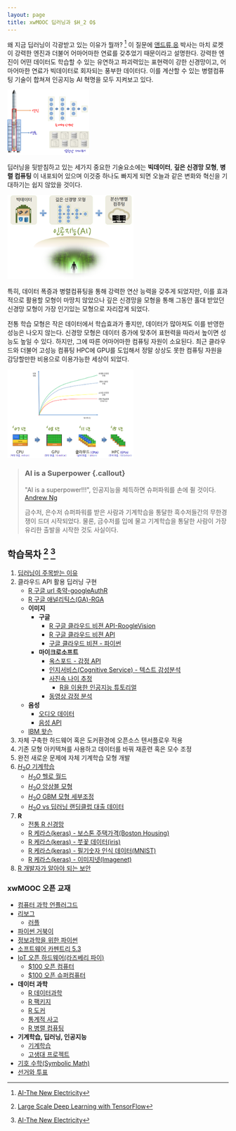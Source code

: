 ```yaml
---
layout: page
title: xwMOOC 딥러닝과 $H_2 O$
---
```



왜 지금 딥러닝이 각광받고 있는 이유가 뭘까? [^andrew-ng-spark-2016] 이 질문에 [앤드류 응](http://www.andrewng.org/) 박사는 마치 로켓이 강력한 엔진과 더불어 어마어마한 연료를 갖추었기 때문이라고 설명한다. 강력한 엔진이 어떤 데이터도 학습할 수 있는 유연하고 파괴력있는 표현력이 강한 신경망이고, 어마어마한 연료가 빅데이터로 회자되는 풍부한 데이터다. 이를 계산할 수 있는 병렬컴퓨팅 기술이 합쳐져 인공지능 AI 혁명을 모두 지켜보고 있다.

<img src="fig/ear-of-dl.png" width="37%" />

딥러닝을 뒷받침하고 있는 세가지 중요한 기술요소에는 **빅데이터**, **깊은 신경망 모형**, **병렬 컴퓨팅** 이 내포되어 있으며 이것중 하나도 빠지게 되면 오늘과 같은 변화와 혁신을 기대하기는 쉽지 않았을 것이다.

<img src="fig/three-pillars.png" width="57%" />

특히, 데이터 폭증과 병렬컴퓨팅을 통해 강력한 연산 능력을 갖추게 되었지만, 이를 효과적으로 활용할 모형이 마땅치 않았으나 깊은 신경망을 모형을 통해 그동안 홀대 받았던 신경망 모형이 가장 인기있는 모형으로 자리잡게 되었다.

전통 학습 모형은 작은 데이터에서 학습효과가 좋지만, 데이터가 많아져도 이를 반영한 성능은 나오지 않는다. 신경망 모형은 데이터 증가에 맞추어 표현력을 따라서 높이면 성능도 높일 수 있다. 하지만, 그에 따른 어마어마한 컴퓨팅 자원이 소요된다. 최근 클라우드와 더불어 고성능 컴퓨팅 HPC에 GPU를 도입해서 정말 상상도 못한 컴퓨팅 자원을 감당할만한 비용으로 이용가능한 세상이 되었다.

<img src="fig/dl-hpc-evolution.png" width="57%" />



> ### AI is a Superpower {.callout}
>
> "AI is a superpower!!!", 인공지능을 체득하면 슈퍼파워를 손에 쥘 것이다. [Andrew Ng](https://twitter.com/andrewyng/status/728986380638916609)
>
> 금수저, 은수저 슈퍼파워를 받은 사람과 기계학습을 통달한 흑수저들간의 무한경쟁이 드뎌 시작되었다. 물론, 
> 금수저를 입에 물고 기계학습을 통달한 사람이 가장 유리한 출발을 시작한 것도 사실이다.


## 학습목차 [^jeff-dean-spark-2016] [^andrew-ng-spark-2016]

[^jeff-dean-spark-2016]: [Large Scale Deep Learning with TensorFlow](https://www.youtube.com/watch?v=XYwIDn00PAo) 
[^andrew-ng-spark-2016]: [AI-The New Electricity](https://www.youtube.com/watch?v=4eJhcxfYR4I)

1. [딥러닝이 주목받는 이유](why-dl.html)
1. 클라우드 API 활용 딥러닝 구현
    - [R 구글 url 축약-googleAuthR](r-short-url.html)
    - [R 구글 애널리틱스(GA)-RGA](r-ga.html)
    - **이미지**
        - **구글**
            - [R 구글 클라우드 비젼 API-RoogleVision](r-google-vision-rooglevision.html)
            - [R 구글 클라우드 비젼 API](r-google-vision-api.html)
            - [구글 클라우드 비젼 - 파이썬](gc-vision.html)            
        - **마이크로소프트**            
            - [옥스포드 - 감정 API](ms-oxford-emotion.html)
            - [인지서비스(Cognitive Service) - 텍스트 감성분석](ms-cognitive-text-sentiment.html)
            - [사진속 나이 추정](ms-oxford-age.html)
                - [R을 이용한 인공지능 튜토리얼](ms-oxford-kcode-tutorial.html)
            - [동영상 감정 분석](ms-oxford-video.html)            
    - **음성**
        - [오디오 데이터](speech-data-manip.html)
        - [음성 API](speech-api.html)
    - [IBM 왓슨](r-watson.html)
1. 자체 구축한 하드웨어 혹은 도커환경에 오픈소스 텐서플로우 적용
1. 기존 모형 아키텍쳐를 사용하고 데이터를 바꿔 재훈련 혹은 모수 조정
1. 완전 새로운 문제에 자체 기계학습 모형 개발 
1. [$H_2 O$ 기계학습](h20-arch.html)
    - [$H_2 O$ 헬로 월드](h2o-hello-world.html)
    - [$H_2 O$ 앙상블 모형](h2o-ensemble-higgs.html)
    - [$H_2 O$ GBM 모형 세부조정](h2o-gbm-titanic.html)
    - [$H_2 O$ vs 딥러닝 랜딩클럽 대출 데이터](h2o-deep-learning-landingclub.html)
1. **R**
    - [전통 R 신경망](r-nnet.html)
    - [R 케라스(keras) - 보스톤 주택가격(Boston Housing)](r-keras-boston-housing.html)
    - [R 케라스(keras) - 붓꽃 데이터(iris)](r-keras-iris.html)
    - [R 케라스(keras) - 필기숫자 인식 데이터(MNIST)](r-keras-mnist.html)
    - [R 케라스(keras) - 이미지넷(Imagenet)](r-keras-imagenet.html)
1. [R 개발자가 알아야 되는 보안](r-security.html)


### xwMOOC 오픈 교재

- [컴퓨터 과학 언플러그드](http://unplugged.xwmooc.org)  
- [리보그](http://reeborg.xwmooc.org)  
     - [러플](http://rur-ple.xwmooc.org)  
- [파이썬 거북이](http://swcarpentry.github.io/python-novice-turtles/index-kr.html)  
- [정보과학을 위한 파이썬](http://python.xwmooc.org)  
- [소프트웨어 카펜트리 5.3](http://swcarpentry.xwmooc.org)
- [IoT 오픈 하드웨어(라즈베리 파이)](http://raspberry-pi.xwmooc.org/)
    - [$100 오픈 컴퓨터](http://computer.xwmooc.org/)   
    - [$100 오픈 슈퍼컴퓨터](http://computers.xwmooc.org/)
- **데이터 과학**
    - [R 데이터과학](http://statkclee.github.io/data-science)
    - [R 팩키지](http://r-pkgs.xwmooc.org/)
    - [R 도커](http://statkclee.github.io/r-docker/)
    - [통계적 사고](http://think-stat.xwmooc.org/)
    - [R 병렬 컴퓨팅](http://parallel.xwmooc.org/)    
- **기계학습, 딥러닝, 인공지능**
    - [기계학습](http://statkclee.github.io/ml)
    - [고생대 프로젝트](http://statkclee.github.io/trilobite)
- [기호 수학(Symbolic Math)](http://sympy.xwmooc.org/)
- [선거와 투표](http://statkclee.github.io/politics)

